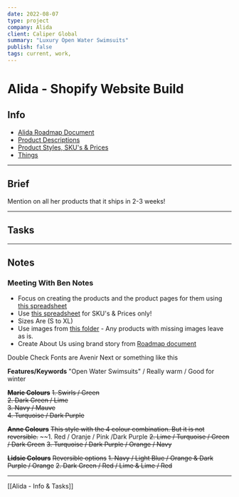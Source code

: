 ```yaml
---
date: 2022-08-07
type: project
company: Alida
client: Caliper Global
summary: "Luxury Open Water Swimsuits"
publish: false
tags: current, work,
---
```


# Alida - Shopify Website Build

## Info
-  [Alida Roadmap Document](https://docs.google.com/document/d/1dI6ySQaC2UWZfPbI0QO628u_iQ6qs9_rP_DamztZRgk/edit?usp=sharing)
-  [Product Descriptions](https://docs.google.com/document/d/1uevMEvDYF3puAZxGcQ-mb1YbPzE3O_xTmSlnavo0B0w/edit)
-  [Product Styles, SKU's & Prices](https://docs.google.com/spreadsheets/d/1oXjmse3Z-u6fd8oiQfcsFI9kwciw4bBx7PfCkEI2zNs/edit#gid=1729551899)
-  [Things](things:///show?id=KKDYfZB56dipTRaYBbq3rt)


---

## Brief

Mention on all her products that it ships in 2-3 weeks!


---

## Tasks


---

## Notes


### Meeting With Ben Notes
- Focus on creating the products and the product pages for them using [this spreadsheet](https://docs.google.com/document/d/1uevMEvDYF3puAZxGcQ-mb1YbPzE3O_xTmSlnavo0B0w/edit)
- Use [this spreadsheet](https://docs.google.com/spreadsheets/d/1oXjmse3Z-u6fd8oiQfcsFI9kwciw4bBx7PfCkEI2zNs/edit#gid=1729551899) for SKU's & Prices only!
- Sizes Are (S to XL)
- Use images from [this folder](https://drive.google.com/drive/folders/12EdGfa3QeGuJSb4n94iu_n8QwpcOKoyP) - Any products with missing images leave as is.
- Create About Us using brand story from [Roadmap document ](https://docs.google.com/document/d/1dI6ySQaC2UWZfPbI0QO628u_iQ6qs9_rP_DamztZRgk/edit#heading=h.evig2mpvbdb4)

Double Check Fonts are Avenir Next or something like this

**Features/Keywords**
"Open Water Swimsuits" / Really warm / Good for winter 


~~**Marie Colours**~~
~~1. Swirls / Green~~  
~~2. Dark Green / Lime~~  
~~3. Navy / Mauve~~  
~~4. Turquoise / Dark Purple~~
 
~~**Anne Colours**~~
 ~~This style with the 4 colour combination.  But it is not reversible.~~
 ~~1. Red / Oranje / Pink /Dark Purple
~~2. Lime / Turquoise / Green / Dark Green~~
~~3. Turquoise / Dark Purple / Orange / Navy~~

~~**Lidsie Colours**~~
~~Reversible options~~
~~1. Navy / Light Blue / Orange & Dark Purple / Orange~~
~~2. Dark Green / Red / Lime & Lime / Red~~

---
[[Alida - Info & Tasks]]

